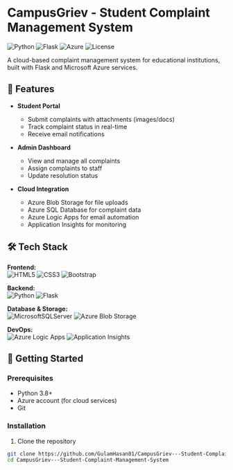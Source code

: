 # CampusGriev - Student Complaint Management System

![Python](https://img.shields.io/badge/python-3.8+-blue.svg)
![Flask](https://img.shields.io/badge/flask-2.0+-lightgrey.svg)
![Azure](https://img.shields.io/badge/Azure-Cloud-orange)
![License](https://img.shields.io/badge/license-MIT-green)

A cloud-based complaint management system for educational institutions, built with Flask and Microsoft Azure services.

## 🌟 Features

- **Student Portal**
  - Submit complaints with attachments (images/docs)
  - Track complaint status in real-time
  - Receive email notifications

- **Admin Dashboard**
  - View and manage all complaints
  - Assign complaints to staff
  - Update resolution status

- **Cloud Integration**
  - Azure Blob Storage for file uploads
  - Azure SQL Database for complaint data
  - Azure Logic Apps for email automation
  - Application Insights for monitoring

## 🛠 Tech Stack

**Frontend:**  
![HTML5](https://img.shields.io/badge/html5-%23E34F26.svg?style=flat&logo=html5&logoColor=white)
![CSS3](https://img.shields.io/badge/css3-%231572B6.svg?style=flat&logo=css3&logoColor=white)
![Bootstrap](https://img.shields.io/badge/bootstrap-%23563D7C.svg?style=flat&logo=bootstrap&logoColor=white)

**Backend:**  
![Python](https://img.shields.io/badge/python-3670A0?style=flat&logo=python&logoColor=ffdd54)
![Flask](https://img.shields.io/badge/flask-%23000.svg?style=flat&logo=flask&logoColor=white)

**Database & Storage:**  
![MicrosoftSQLServer](https://img.shields.io/badge/Microsoft%20SQL%20Server-CC2927?style=flat&logo=microsoft%20sql%20server&logoColor=white)
![Azure Blob Storage](https://img.shields.io/badge/Azure_Blob_Storage-0089D6?style=flat&logo=microsoft-azure&logoColor=white)

**DevOps:**  
![Azure Logic Apps](https://img.shields.io/badge/Azure_Logic_Apps-0089D6?style=flat&logo=microsoft-azure&logoColor=white)
![Application Insights](https://img.shields.io/badge/Application_Insights-0089D6?style=flat&logo=microsoft-azure&logoColor=white)

## 🚀 Getting Started

### Prerequisites
- Python 3.8+
- Azure account (for cloud services)
- Git

### Installation
1. Clone the repository
```bash
git clone https://github.com/GulamHasan01/CampusGriev---Student-Complaint-Management-System.git
cd CampusGriev---Student-Complaint-Management-System
